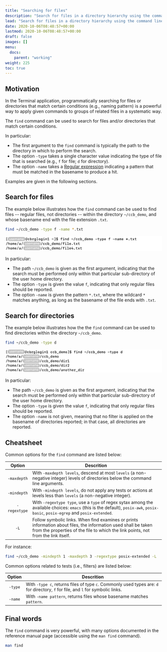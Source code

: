 ```yaml
---
title: "Searching for files"
description: "Search for files in a directory hierarchy using the command line."
lead: "Search for files in a directory hierarchy using the command line."
date: 2020-10-06T08:48:57+00:00
lastmod: 2020-10-06T08:48:57+00:00
draft: false
images: []
menu:
  docs:
    parent: "working"
weight: 225
toc: true
---
```


## Motivation

In the Terminal application, programmatically searching for files
or directories that match certain conditions (e.g., naming pattern)
is a powerful way to apply given commands to groups of related
files in a systematic way.

The `find` command can be used to search for files and/or directories
that match certain conditions.

In particular:

- The first argument to the `find` command is typically the path to the
  directory in which to perform the search.
- The option `-type` takes a single character value
  indicating the type of file that is searched
  (e.g., `f` for file; `d` for directory).
- The option `-name` takes a [Regular expression][regular-expression-info]
  indicating a pattern that must be matched in the basename to produce a hit.

Examples are given in the following sections.

## Search for files

The example below illustrates how the `find` command can be used to find
files -- regular files, not directories -- within the directory `~/ccb_demo`,
and whose basename end with the file extension `.txt`.

```bash
find ~/ccb_demo -type f -name *.txt
```

![Finding files that match a naming pattern.](find-type-file-name-txt.png)

In particular:

- The path `~/ccb_demo` is given as the first argument, indicating that the search
  must be performed only within that particular sub-directory of the user home
  directory.
- The option `-type` is given the value `f`, indicating that only regular files
  should be reported.
- The option `-name` is given the pattern `*.txt`, where the wildcard `*` matches
  anything, as long as the basename of the file ends with `.txt`.

## Search for directories

The example below illustrates how the the `find` command can be used to find
directories within the directory `~/ccb_demo`.

```bash
find ~/ccb_demo -type d
```

![Finding directories.](find-type-d.png)

In particular:

- The path `~/ccb_demo` is given as the first argument, indicating that the search
  must be performed only within that particular sub-directory of the user home
  directory.
- The option `-type` is given the value `f`, indicating that only regular files
  should be reported.
- The option `-name` is not given, meaning that no filter is applied on the basename
  of directories reported; in that case, all directories are reported.

## Cheatsheet

Common options for the `find` command are listed below:

| Option | Descrition |
|:------:| ---------- |
| `-maxdepth` | With `-maxdepth levels`, descend at most `levels` (a non-negative integer) levels of directories below the command line arguments. |
| `-mindepth` | With `-mindepth levels`, do  not  apply  any  tests  or actions at levels less than `levels` (a non-negative integer). |
| `-regextype` | With `-regextype type`, use a `type` of regex sytax among the available choices: `emacs` (this is the default), `posix-awk`, `posix-basic`, `posix-egrep` and `posix-extended`. |
|  `-L`  | Follow symbolic links. When find examines or prints information about files, the information used shall be taken from the properties  of the file to which the link points, not from the link itself. |

For instance:

```bash
find ~/ccb_demo -mindepth 1 -maxdepth 3 -regextype posix-extended -L
```

Common options related to tests (i.e., filters) are listed below:

| Option | Descrition |
|:------:| ---------- |
| `-type` | With `-type c`, returns files of type `c`. Commonly used types are: `d` for directory, `f` for file, and `l` for symbolic links. |
| `-name` | With `-name pattern`, returns files whose basename matches `pattern`. |

## Final words

The `find` command is very powerful, with many options documented in the reference
manual page (accessible using the `man find` command).

```bash
man find
```

<!-- Link definitions -->

[regular-expression-info]: https://www.regular-expressions.info/quickstart.html
